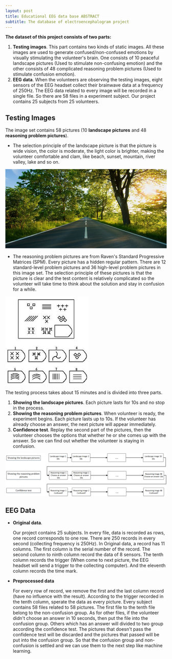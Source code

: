 ```yaml
---
layout: post
title: Educational EEG data base ABSTRACT
subtitle: The database of electroencephalogram project
---
```


**The dataset of this project consists of two parts:**

1. **Testing images**. This part contains two kinds of static images. All these images are used to generate confused/non-confused emotions by visually stimulating the volunteer's brain. One consists of 10 peaceful landscape pictures (Used to stimulate non-confusing emotion) and the other consists of 48 complicated reasoning problem pictures (Used to stimulate confusion emotion).
2. **EEG data**. When the volunteers are observing the testing images, eight sensors of the EEG headset collect their brainwave data at a frequency of 250Hz. The EEG data related to every image will be recorded in a single file. So there are 58 files in a experiment subject. Our project contains 25 subjects from 25 volunteers.





## Testing Images

The image set contains 58 pictures (10 **landscape pictures** and 48 **reasoning problem pictures**).

* The selection principle of the landscape picture is that the picture is wide vision, the color is moderate, the light color is brighter, making the volunteer comfortable and clam, like beach, sunset, mountain, river valley, lake and so on.

![Path](/img/path.jpg)

* The reasoning problem pictures are from Raven's Standard Progressive Matrices (SPM). Every picture has a hidden regular pattern. There are 12 standard-level problem pictures and 36 high-level problem pictures in this image set. The selection principle of these pictures is that the picture is clear and the test content is relatively complicated so the volunteer will take time to think about the solution and stay in confusion for a while.

![Logic](/img/logic.jpg)

The testing process takes about 15 minutes and is divided into three parts.

1. **Showing the landscape pictures**. Each picture lasts for 10s and no stop in the process.
2. **Showing the reasoning problem pictures**. When volunteer is ready, the experiment begins. Each picture lasts up to 10s. If the volunteer has already choose an answer, the next picture will appear immediately.
3. **Confidence test**. Replay the second part of the pictures, then the volunteer chooses the options that whether he or she comes up with the answer. So we can find out whether the volunteer is staying in confusion.

![Flow](/img/flow.png)



## EEG Data

* **Original data**. 

  Our project contains 25 subjects. In every file, data is recorded as rows, one record corresponds to one row. There are 250 records in every second (collecting frequency is 250Hz). In Original data, a record has 11 columns. The first column is the serial number of the record. The second column to ninth column record the data of 8 sensors. The tenth column records the trigger (When come to next picture, the EEG headset will send a trigger to the collecting computer). And the eleventh column records the time mark. 

* **Preprocessed data**

  For every row of record, we remove the first and the last column record (have no influence with the result). According to the trigger recorded in the tenth column, sperate the data as every picture. Every subject contains 58 files related to 58 pictures. The first file to the tenth file belong to the non-confusion group. As for other files, if the volunteer didn't choose an answer in 10 seconds, then put the file into the confusion group. Others which has an answer will divided to two group according the confidence test. The pictures that doesn't pass the confidence test will be discarded and the pictures that passed will be put into the confusion group. So that the confusion group and non-confusion is settled and we can use them to the next step like machine learning. 
